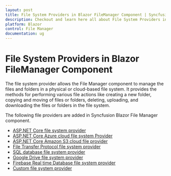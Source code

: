 ```yaml
---
layout: post
title: File System Providers in Blazor FileManager Component | Syncfusion
description: Checkout and learn here all about File System Providers in Syncfusion Blazor FileManager component and more.
platform: Blazor
control: File Manager
documentation: ug
---
```


# File System Providers in Blazor FileManager Component

The file system provider allows the File Manager component to manage the files and folders in a physical or cloud-based file system. It provides the methods for performing various file actions like creating a new folder, copying and moving of files or folders, deleting, uploading, and downloading the files or folders in the file system.

The following file providers are added in Syncfusion Blazor File Manager component.

* [ASP.NET Core file system provider](https://blazor.syncfusion.com/documentation/file-manager/file-system-provider/ASP.NET-Core-file-system-provider)
* [ASP.NET Core Azure cloud file system Provider](https://blazor.syncfusion.com/documentation/file-manager/file-system-provider/ASP.NET-Core-Azure-cloud-file-system-provider)
* [ASP.NET Core Amazon S3 cloud file provider](https://blazor.syncfusion.com/documentation/file-manager/file-system-provider/ASP.NET-Core-Amazon-S3-cloud-file-provider)
* [File Transfer Protocol file system provider](https://blazor.syncfusion.com/documentation/file-manager/file-system-provider/File-Transfer-Protocol-file-system-provider)
* [SQL database file system provider](https://blazor.syncfusion.com/documentation/file-manager/file-system-provider/SQL-database-file-system-provider)
* [Google Drive file system provider](https://blazor.syncfusion.com/documentation/file-manager/file-system-provider/Google-Drive-file-system-provider)
* [Firebase Real time Database file system provider](https://blazor.syncfusion.com/documentation/file-manager/file-system-provider/Firebase-Real-time-Database-file-system-provider)
* [Custom file system provider](https://blazor.syncfusion.com/documentation/file-manager/file-system-provider#custom-file-provider-for-the-syncfusion-blazor-fil-emanager-component)

